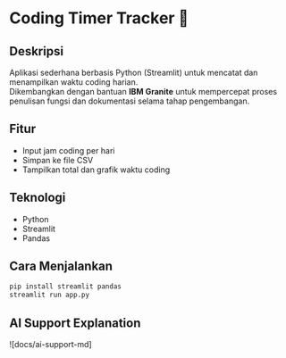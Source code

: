 # Coding Timer Tracker 🧠

## Deskripsi
Aplikasi sederhana berbasis Python (Streamlit) untuk mencatat dan menampilkan waktu coding harian.  
Dikembangkan dengan bantuan **IBM Granite** untuk mempercepat proses penulisan fungsi dan dokumentasi selama tahap pengembangan.

## Fitur
- Input jam coding per hari  
- Simpan ke file CSV  
- Tampilkan total dan grafik waktu coding  

## Teknologi
- Python  
- Streamlit  
- Pandas  

## Cara Menjalankan
```bash
pip install streamlit pandas
streamlit run app.py
```

## AI Support Explanation

![docs/ai-support-md]
